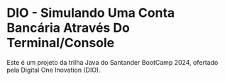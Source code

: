 # DIO - Simulando Uma Conta Bancária Através Do Terminal/Console
Este é um projeto da trilha Java do Santander BootCamp 2024, ofertado pela Digital One Inovation (DIO).
